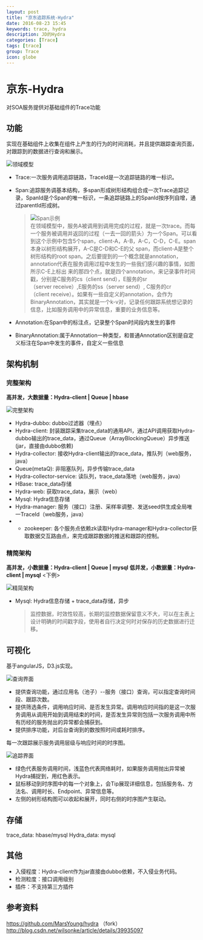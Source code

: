 ```yaml
---
layout: post
title: "京东追踪系统-Hydra"
date: 2016-08-23 15:45
keywords: trace, hydra
description: JD的Hydra
categories: [Trace]
tags: [trace]
group: Trace
icon: globe
---
```


# 京东-Hydra

对SOA服务提供对基础组件的Trace功能

## 功能

实现在基础组件上收集在组件上产生的行为的时间消耗，并且提供跟踪查询页面，对跟踪到的数据进行查询和展示。

<!-- more -->

![领域模型](http://ww4.sinaimg.cn/mw690/a8484315jw1f73j8gfa9tj213l0oo78k.jpg)

* Trace:一次服务调用追踪链路，TraceId是一次追踪链路的唯一标识。
* Span:追踪服务调基本结构，多span形成树形结构组合成一次Trace追踪记录，SpanId是个Span的唯一标识，一条追踪链路上的SpanId按序列自增，通过parentId形成树。

	> 	![Span示例](http://ww2.sinaimg.cn/mw690/a8484315jw1f73o6myrmhj20i00dht9c.jpg)    
	> 	在领域模型中，服务A被调用到调用完成的过程，就是一次trace。而每一个服务被调用并返回的过程（一去一回的箭头）为一个Span。可以看到这个示例中包含5个span，client-A，A-B，A-C，C-D，C-E。span本身以树形结构展开，A-C是C-D和C-E的父 span，而client-A是整个树形结构的root span。之后要提到的一个概念就是annotation，annotation代表在服务调用过程中发生的一些我们感兴趣的事情，如图所示C-E上标出 来的那四个点，就是四个annotation，来记录事件时间戳，分别是C服务的cs（client send），E服务的sr（server receive）,E服务的ss（server send）, C服务的cr（client receive）。如果有一些自定义的annotation，会作为BinaryAnnotation，其实就是一个k-v对，记录任何跟踪系统想记录的信息，比如服务调用中的异常信息，重要的业务信息等。

* Annotation:在Span中的标注点，记录整个Span时间段内发生的事件
* BinaryAnnotation:属于Annotation一种类型，和普通Annotation区别是自定义标注在Span中发生的事件，自定义一些信息

## 架构机制

### 完整架构

**高并发，大数据量：Hydra-client | Queue | hbase**

![完整架构](http://ww3.sinaimg.cn/mw690/a8484315jw1f73j8hl3y5j212k0qvae9.jpg)

* Hydra-dubbo: dubbo过滤器（埋点）
* Hydra-client: 封装跟踪采集trace_data的通用API，通过API调用获取Hydra-dubbo输出的trace_data，通过Queue（ArrayBlockingQueue）异步推送(jar，直接由dubbo依赖)
* Hydra-collector: 接收Hydra-client输出的trace_data，推队列（web服务，java）
* Queue(metaQ): 非阻塞队列，异步传输trace_data
* Hydra-collector-service: 读队列，trace_data落地（web服务，java）
* HBase: trace_data存储
* Hydra-web: 获取trace_data，展示（web）
* Mysql: Hydra信息存储
* Hydra-manager: 服务（接口）注册、采样率调整、发送seed供生成全局唯一TraceId（web服务，java）
* + zookeeper: 各个服务点依赖zk读取Hydra-manager和Hydra-collector获取数据交互路由点，来完成跟踪数据的推送和跟踪的控制。

### 精简架构

**高并发，小数据量：Hydra-client | Queue | mysql**
**低并发，小数据量：Hydra-client | mysql** <下例>

![精简架构](http://ww3.sinaimg.cn/mw690/a8484315jw1f73j8hnb72j20yi0qvdi9.jpg)

* Mysql: Hydra信息存储 + trace_data存储，异步

	> 监控数据，时效性较高，长期的监控数据保留意义不大，可以在主表上设计明确的时间戳字段，使用者自行决定何时对保存的历史数据进行迁移。

## 可视化

基于angularJS，D3.js实现。

![查询界面](http://ww3.sinaimg.cn/mw690/a8484315jw1f73o6mzq2ij20rb0b90vz.jpg)

* 提供查询功能，通过应用名（池子）--服务（接口）查询，可以指定查询时间段、跟踪次数。
* 提供筛选条件，调用响应时间、是否发生异常。调用响应时间指的是这一次服务调用从调用开始到调用结束的时间，是否发生异常则包括一次服务调用中所有历经的服务抛出的异常都会捕获到。
* 提供排序功能，对后台查询到的数按照时间或耗时排序。

每一次跟踪展示服务调用层级与响应时间的时序图。

![追踪界面](http://ww2.sinaimg.cn/mw690/a8484315jw1f73o6mw3e2j20q006mabe.jpg)

* 绿色代表服务调用时间，浅蓝色代表网络耗时，如果服务调用抛出异常被Hydra捕捉到，用红色表示。
* 鼠标移动到时序图中的每一个对象上，会Tip展现详细信息，包括服务名、方法名、调用时长、Endpoint、异常信息等。
* 左侧的树形结构图可以收起和展开，同时右侧的时序图产生联动。

## 存储

trace_data: hbase/mysql
Hydra_data: mysql

## 其他

* 入侵程度：Hydra-client作为jar直接由dubbo依赖，不入侵业务代码。
* 检测粒度：接口调用级别
* 插件：不支持第三方插件

## 参考资料

https://github.com/MarsYoung/hydra （fork）    
http://blog.csdn.net/wilsonke/article/details/39935097


